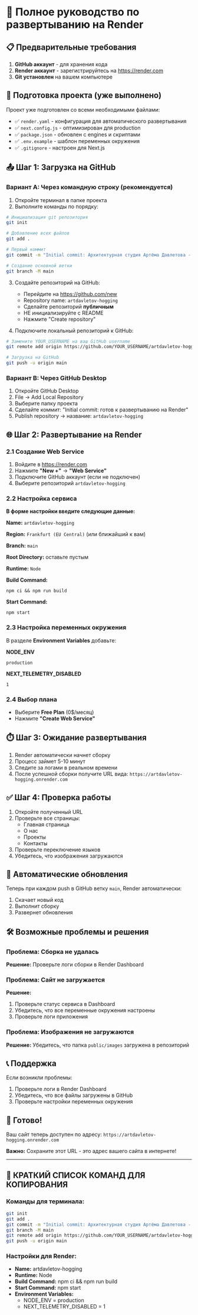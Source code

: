 # 🚀 Полное руководство по развертыванию на Render

## 📋 Предварительные требования

1. **GitHub аккаунт** - для хранения кода
2. **Render аккаунт** - зарегистрируйтесь на https://render.com
3. **Git установлен** на вашем компьютере

## 🔧 Подготовка проекта (уже выполнено)

Проект уже подготовлен со всеми необходимыми файлами:
- ✅ `render.yaml` - конфигурация для автоматического развертывания
- ✅ `next.config.js` - оптимизирован для production
- ✅ `package.json` - обновлен с engines и скриптами
- ✅ `.env.example` - шаблон переменных окружения
- ✅ `.gitignore` - настроен для Next.js

## 📤 Шаг 1: Загрузка на GitHub

### Вариант A: Через командную строку (рекомендуется)

1. Откройте терминал в папке проекта
2. Выполните команды по порядку:

```bash
# Инициализация git репозитория
git init

# Добавление всех файлов
git add .

# Первый коммит
git commit -m "Initial commit: Архитектурная студия Артёма Давлетова - готов к развертыванию на Render"

# Создание основной ветки
git branch -M main
```

3. Создайте репозиторий на GitHub:
   - Перейдите на https://github.com/new
   - Repository name: `artdavletov-hogging`
   - Сделайте репозиторий **публичным**
   - НЕ инициализируйте с README
   - Нажмите "Create repository"

4. Подключите локальный репозиторий к GitHub:
```bash
# Замените YOUR_USERNAME на ваш GitHub username
git remote add origin https://github.com/YOUR_USERNAME/artdavletov-hogging.git

# Загрузка на GitHub
git push -u origin main
```

### Вариант B: Через GitHub Desktop

1. Откройте GitHub Desktop
2. File → Add Local Repository
3. Выберите папку проекта
4. Сделайте коммит: "Initial commit: готов к развертыванию на Render"
5. Publish repository → название: `artdavletov-hogging`

## 🌐 Шаг 2: Развертывание на Render

### 2.1 Создание Web Service

1. Войдите в https://render.com
2. Нажмите **"New +"** → **"Web Service"**
3. Подключите GitHub аккаунт (если не подключен)
4. Выберите репозиторий `artdavletov-hogging`

### 2.2 Настройка сервиса

**В форме настройки введите следующие данные:**

**Name:** `artdavletov-hogging`

**Region:** `Frankfurt (EU Central)` (или ближайший к вам)

**Branch:** `main`

**Root Directory:** оставьте пустым

**Runtime:** `Node`

**Build Command:**
```
npm ci && npm run build
```

**Start Command:**
```
npm start
```

### 2.3 Настройка переменных окружения

В разделе **Environment Variables** добавьте:

**NODE_ENV**
```
production
```

**NEXT_TELEMETRY_DISABLED**
```
1
```

### 2.4 Выбор плана

- Выберите **Free Plan** (0$/месяц)
- Нажмите **"Create Web Service"**

## ⏱️ Шаг 3: Ожидание развертывания

1. Render автоматически начнет сборку
2. Процесс займет 5-10 минут
3. Следите за логами в реальном времени
4. После успешной сборки получите URL вида: `https://artdavletov-hogging.onrender.com`

## ✅ Шаг 4: Проверка работы

1. Откройте полученный URL
2. Проверьте все страницы:
   - Главная страница
   - О нас
   - Проекты
   - Контакты
3. Проверьте переключение языков
4. Убедитесь, что изображения загружаются

## 🔄 Автоматические обновления

Теперь при каждом push в GitHub ветку `main`, Render автоматически:
1. Скачает новый код
2. Выполнит сборку
3. Развернет обновления

## 🛠️ Возможные проблемы и решения

### Проблема: Сборка не удалась
**Решение:** Проверьте логи сборки в Render Dashboard

### Проблема: Сайт не загружается
**Решение:** 
1. Проверьте статус сервиса в Dashboard
2. Убедитесь, что все переменные окружения настроены
3. Проверьте логи приложения

### Проблема: Изображения не загружаются
**Решение:** Убедитесь, что папка `public/images` загружена в репозиторий

## 📞 Поддержка

Если возникли проблемы:
1. Проверьте логи в Render Dashboard
2. Убедитесь, что все файлы загружены в GitHub
3. Проверьте настройки переменных окружения

## 🎉 Готово!

Ваш сайт теперь доступен по адресу: `https://artdavletov-hogging.onrender.com`

**Важно:** Сохраните этот URL - это адрес вашего сайта в интернете!

---

## 📝 КРАТКИЙ СПИСОК КОМАНД ДЛЯ КОПИРОВАНИЯ

### Команды для терминала:
```bash
git init
git add .
git commit -m "Initial commit: Архитектурная студия Артёма Давлетова - готов к развертыванию на Render"
git branch -M main
git remote add origin https://github.com/YOUR_USERNAME/artdavletov-hogging.git
git push -u origin main
```

### Настройки для Render:
- **Name:** artdavletov-hogging
- **Runtime:** Node
- **Build Command:** npm ci && npm run build
- **Start Command:** npm start
- **Environment Variables:**
  - NODE_ENV = production
  - NEXT_TELEMETRY_DISABLED = 1
